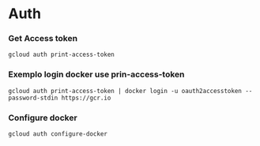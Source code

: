 # Auth

### Get Access token
```
gcloud auth print-access-token 
```

### Exemplo login docker use prin-access-token
```
gcloud auth print-access-token | docker login -u oauth2accesstoken --password-stdin https://gcr.io
```

### Configure docker
```
gcloud auth configure-docker
```